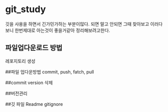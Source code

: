 # git_study
깃을 사용을 하면서 긴가민가하는 부분이많다.
되면 말고 안되면 그때 찾아보고 이러다보니 한번제대로 아는것이 좋을거같아 정리해보려고한다.

## 파일업다운로드 방법
레포지토리 생성




##파일 업다운방법
commit, push, fatch, pull

##commit version 삭제

##버전관리

##깃 파일
Readme
gitignore
